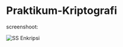 # Praktikum-Kriptografi 
screenshoot: 

![SS Enkripsi](https://user-images.githubusercontent.com/61464602/134185737-20740f38-f71d-4f55-8029-2cf680bfbea4.PNG)
